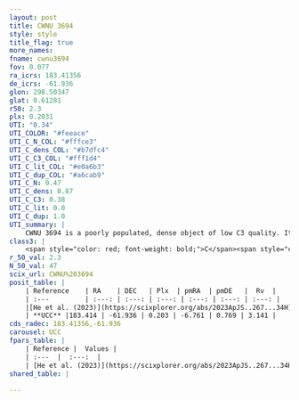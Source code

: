 ```yaml
---
layout: post
title: CWNU 3694
style: style
title_flag: true
more_names: 
fname: cwnu3694
fov: 0.077
ra_icrs: 183.41356
de_icrs: -61.936
glon: 298.50347
glat: 0.61281
r50: 2.3
plx: 0.2031
UTI: "0.34"
UTI_COLOR: "#feeace"
UTI_C_N_COL: "#fffce3"
UTI_C_dens_COL: "#b7dfc4"
UTI_C_C3_COL: "#fff1d4"
UTI_C_lit_COL: "#e0a6b3"
UTI_C_dup_COL: "#a6cab9"
UTI_C_N: 0.47
UTI_C_dens: 0.87
UTI_C_C3: 0.38
UTI_C_lit: 0.0
UTI_C_dup: 1.0
UTI_summary: |
    CWNU 3694 is a poorly populated, dense object of low C3 quality. It was recently reported in the literature.
class3: |
    <span style="color: red; font-weight: bold;">C</span><span style="color: #FFC300; font-weight: bold;">B</span>
r_50_val: 2.3
N_50_val: 47
scix_url: CWNU%203694
posit_table: |
    | Reference    | RA    | DEC   | Plx  | pmRA  | pmDE   |  Rv  |
    | :---         | :---: | :---: | :---: | :---: | :---: | :---: |
    |[He et al. (2023)](https://scixplorer.org/abs/2023ApJS..267...34H) | 183.432 | -61.931 | 0.195 | -6.736 | 0.763 | -15.53 |
    | **UCC** |183.414 | -61.936 | 0.203 | -6.761 | 0.769 | 3.141 | 
cds_radec: 183.41356,-61.936
carousel: UCC
fpars_table: |
    | Reference |  Values |
    | :---  |  :---:  |
    | [He et al. (2023)](https://scixplorer.org/abs/2023ApJS..267...34H) | `A0=4.2, m-M=14.0, logA=6.4` |
shared_table: |
    
---
```

